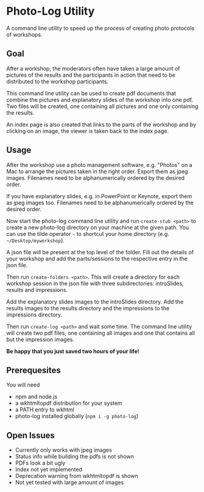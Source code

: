 # Photo-Log Utility

A command line utility to speed up the process of creating photo protocols of
workshops.

## Goal

After a workshop, the moderators often have taken a large amount of pictures
of the results and the participants in action that need to be distributed
to the workshop participants.

This command line utility can be used to create pdf documents that combine
the pictures and explanatory slides of the workshop into one pdf.
Two files will be created, one containing all pictures and one only containing
the results.

An index page is also created that links to the parts of the workshop and by
clicking on an image, the viewer is taken back to the index page.

## Usage

After the workshop use a photo management software, e.g. "Photos" on a Mac
to arrange the pictures taken in the right order. Export them as jpeg images.
Filenames need to be alphanumerically ordered by the desired order.

If you have explanatory slides, e.g. in PowerPoint or Keynote, export them as
jpeg images too. Filenames need to be alphanumerically ordered by the desired order.

Now start the photo-log command line utility and run ```create-stub <path>``` to
create a new photo-log directory on your machine at the given path. You can use the tilde operator ```~``` to shortcut your home directory (e.g. ```~/Desktop/myworkshop```).

A json file will be present at the top level of the folder. Fill out the details of
your workshop and add the parts/sessions to the respective entry in the json file.

Then run ```create-folders <path>```. This will create a directory for each workshop
session in the json file with three subdirectories: introSlides, results and impressions.

Add the explanatory slides images to the introSlides directory.
Add the results images to the results directory and the impressions to the impressions directory.

Then run ```create-log <path>``` and wait some time. The command line utility will
create two pdf files, one containing all images and one that contains all but the
impression images.

**Be happy that you just saved two hours of your life!**


## Prerequesites

You will need

- npm and node.js
- a wkhtmltopdf distribution for your system
- a PATH entry to wkhtml
- photo-log installed globally (```npm i -g photo-log```)


## Open Issues

- Currently only works with jpeg images
- Status info while building the pdfs is not shown
- PDFs look a bit ugly
- Index not yet implemented
- Deprecation warning from wkhtmltopdf is shown
- Not yet tested with large amount of images
